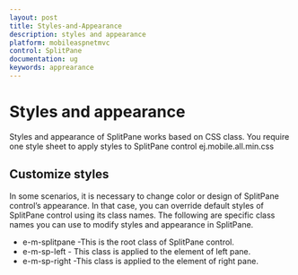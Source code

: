```yaml
---
layout: post
title: Styles-and-Appearance
description: styles and appearance
platform: mobileaspnetmvc
control: SplitPane
documentation: ug
keywords: apprearance
---
```


# Styles and appearance

Styles and appearance of SplitPane works based on CSS class. You require one style sheet to apply styles to SplitPane control ej.mobile.all.min.css

## Customize styles

In some scenarios, it is necessary to change color or design of SplitPane control’s appearance. In that case, you can override default styles of SplitPane control using its class names. The following are specific class names you can use to modify styles and appearance in SplitPane.

* e-m-splitpane -This is the root class of SplitPane control.
* e-m-sp-left - This class is applied to the element of left pane.
* e-m-sp-right -This class is applied to the element of right pane.





